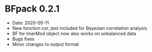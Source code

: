 # BFpack 0.2.1

* Date: 2020-05-11
* New function cor_test included for Bayesian correlation analysis
* BF for lmerMod object now also works on unbalanced data
* Bugs fixes
* Minor changes to output format

